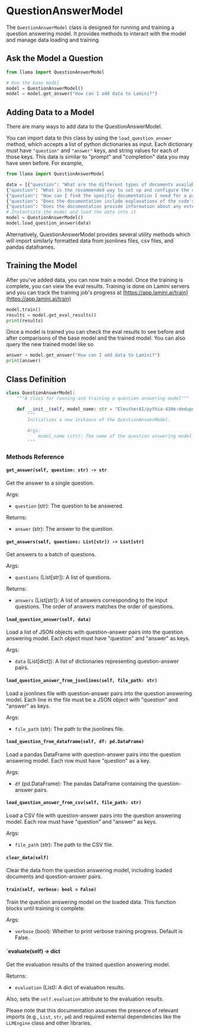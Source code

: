 # QuestionAnswerModel

The `QuestionAnswerModel` class is designed for running and training a question answering model. It provides methods to interact with the model and manage data loading and training.

## Ask the Model a Question

```python
from llama import QuestionAnswerModel

# Run the base model
model = QuestionAnswerModel()
model = model.get_answer("How can I add data to Lamini?")
```

## Adding Data to a Model

There are many ways to add data to the QuestionAnswerModel.

You can import data to this class by using the `load_question_answer` method, which accepts a list of python dictionaries as input. Each dictionary must have `"question"` and `"answer"` keys, and string values for each of those keys. This data is similar to "prompt" and "completion" data you may have seen before. For example,

```python
from llama import QuestionAnswerModel

data = [{"question": "What are the different types of documents available in the repository (e.g., installation guide, API documentation, developer's guide)?", "answer": "Lamini has documentation on Getting Started, Authentication, Question Answer Model, Python Library, Batching, Error Handling, Advanced topics, and class documentation on LLM Engine available at https://lamini-ai.github.io/."},
{"question": "What is the recommended way to set up and configure the code repository?", "answer": "Lamini can be downloaded as a python package and used in any codebase that uses python. Additionally, we provide a language agnostic REST API. We\u2019ve seen users develop and train models in a notebook environment, and then switch over to a REST API to integrate with their production environment."},
{"question": "How can I find the specific documentation I need for a particular feature or function?", "answer": "You can ask this model about documentation, which is trained on our publicly available docs and source code, or you can go to https://lamini-ai.github.io/."},
{"question": "Does the documentation include explanations of the code's purpose and how it fits into a larger system?", "answer": "Our documentation provides both real-world and toy examples of how one might use Lamini in a larger system. In particular, we have a walkthrough of how to build a Question Answer model available here: https://lamini-ai.github.io/example/"},
{"question": "Does the documentation provide information about any external dependencies or libraries used by the code?", "answer": "External dependencies and libraries are all available on the Python package hosting website Pypi at https://pypi.org/project/lamini/"}]
# Instantiate the model and load the data into it
model = QuestionAnswerModel()
model.load_question_answer(data)
```

Alternatively, QuestionAnswerModel provides several utility methods which will import similarly formatted data from jsonlines files, csv files, and pandas dataframes.

## Training the Model

After you've added data, you can now train a model. Once the training is complete, you can view the eval results.
Training is done on Lamini servers and you can track the training job's progress at [https://app.lamini.ai/train](https://app.lamini.ai/train)

```python
model.train()
results = model.get_eval_results()
print(results)
```

Once a model is trained you can check the eval results to see before and after comparisons of the base model and the trained model. You can also query the new trained model like so

```python
answer = model.get_answer("How can I add data to Lamini?")
print(answer)
```

## Class Definition

```python
class QuestionAnswerModel:
    """A class for running and training a question answering model"""

    def __init__(self, model_name: str = "EleutherAI/pythia-410m-deduped"):
        """
        Initializes a new instance of the QuestionAnswerModel.

        Args:
            model_name (str): The name of the question answering model to use. Default is "EleutherAI/pythia-410m-deduped".
        """
```

### Methods Reference

#### `get_answer(self, question: str) -> str`

Get the answer to a single question.

Args:

- `question` (str): The question to be answered.

Returns:

- `answer` (str): The answer to the question.

#### `get_answers(self, questions: List[str]) -> List[str]`

Get answers to a batch of questions.

Args:

- `questions` (List[str]): A list of questions.

Returns:

- `answers` (List[str]): A list of answers corresponding to the input questions. The order of answers matches the order of questions.

#### `load_question_answer(self, data)`

Load a list of JSON objects with question-answer pairs into the question answering model. Each object must have "question" and "answer" as keys.

Args:

- `data` (List[dict]): A list of dictionaries representing question-answer pairs.

#### `load_question_answer_from_jsonlines(self, file_path: str)`

Load a jsonlines file with question-answer pairs into the question answering model. Each line in the file must be a JSON object with "question" and "answer" as keys.

Args:

- `file_path` (str): The path to the jsonlines file.

#### `load_question_from_dataframe(self, df: pd.DataFrame)`

Load a pandas DataFrame with question-answer pairs into the question answering model. Each row must have "question" as a key.

Args:

- `df` (pd.DataFrame): The pandas DataFrame containing the question-answer pairs.

#### `load_question_answer_from_csv(self, file_path: str)`

Load a CSV file with question-answer pairs into the question answering model. Each row must have "question" and "answer" as keys.

Args:

- `file_path` (str): The path to the CSV file.

#### `clear_data(self)`

Clear the data from the question answering model, including loaded documents and question-answer pairs.

#### `train(self, verbose: bool = False)`

Train the question answering model on the loaded data. This function blocks until training is complete.

Args:

- `verbose` (bool): Whether to print verbose training progress. Default is False.

#### `evaluate(self) -> dict

Get the evaluation results of the trained question answering model.

Returns:

- `evaluation` (List): A dict of evaluation results.

Also, sets the `self.evaluation` attribute to the evaluation results.

Please note that this documentation assumes the presence of relevant imports (e.g., `List`, `str`, `pd`) and required external dependencies like the `LLMEngine` class and other libraries.

